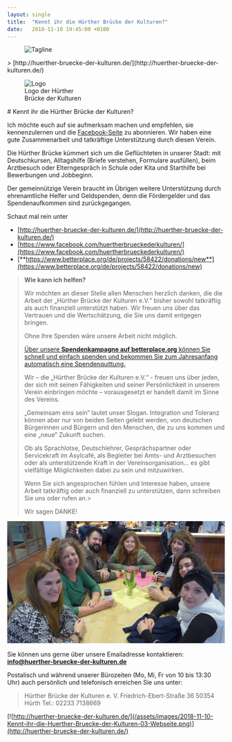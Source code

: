 ```yaml
---
layout: single
title:  "Kennt ihr die Hürther Brücke der Kulturen?"
date:   2018-11-10 19:45:00 +0100
---
```

<figure class="align-center">
<img src="{{ site.url }}{{ site.baseurl }}/assets/images/2018-11-10-Kennt-ihr-die-Huerther-Bruecke-der-Kulturen-02-tagline.png" alt="Tagline">
</figure> 
> [http://huerther-bruecke-der-kulturen.de/](http://huerther-bruecke-der-kulturen.de/)

<figure style="width: 150px" class="align-left">
  <img src="{{ site.url }}{{ site.baseurl }}/assets/images/2018-11-10-Kennt-ihr-die-Huerther-Bruecke-der-Kulturen-01-Logo.jpg" alt="Logo">
  <figcaption>Logo der Hürther Brücke der Kulturen</figcaption>
</figure> 
# Kennt ihr die Hürther Brücke der Kulturen? 

Ich möchte euch auf sie aufmerksam machen und empfehlen, sie kennenzulernen und die [Facebook-Seite](https://www.facebook.com/huertherbrueckederkulturen/) zu abonnieren. 
Wir haben eine gute Zusammenarbeit und tatkräftige Unterstützung durch diesen Verein.

Die Hürther Brücke kümmert sich um die Geflüchteten in unserer Stadt: mit Deutschkursen, Alltagshilfe (Briefe verstehen, Formulare ausfüllen), beim Arztbesuch oder Elterngespräch in Schule oder Kita und Starthilfe bei Bewerbungen und Jobbeginn. 

Der gemeinnützige Verein braucht im Übrigen weitere Unterstützung durch ehrenamtliche Helfer und Geldspenden, denn die Fördergelder und das Spendenaufkommen sind zurückgegangen. 

Schaut mal rein unter
* [http://huerther-bruecke-der-kulturen.de/](http://huerther-bruecke-der-kulturen.de/)
* [https://www.facebook.com/huertherbrueckederkulturen/](https://www.facebook.com/huertherbrueckederkulturen/)
* [**https://www.betterplace.org/de/projects/58422/donations/new**](https://www.betterplace.org/de/projects/58422/donations/new)
> **Wie kann ich helfen?**
>
> Wir möchten an dieser Stelle allen Menschen herzlich danken, die die Arbeit der „Hürther Brücke der Kulturen e.V.“ bisher sowohl tatkräftig als auch finanziell unterstützt haben. Wir freuen uns über das Vertrauen und die Wertschätzung, die Sie uns damit entgegen bringen.
>
> Ohne Ihre Spenden wäre unsere Arbeit nicht möglich.
> 
> [Über unsere **Spendenkampagne auf betterplace.org** können Sie schnell und einfach spenden und bekommen Sie zum Jahresanfang automatisch eine Spendenquittung.](https://www.betterplace.org/de/projects/58422/donations/new)
>
> Wir – die „Hürther Brücke der Kulturen e.V.“ - freuen uns über jeden, der sich mit seinen Fähigkeiten und seiner Persönlichkeit in unserem Verein einbringen möchte – vorausgesetzt er handelt damit im Sinne des Vereins.
>
>„Gemeinsam eins sein“ lautet unser Slogan. Integration und Toleranz können aber nur von beiden Seiten gelebt werden, von deutschen Bürgerinnen und Bürgern und den Menschen, die zu uns kommen und eine „neue“ Zukunft suchen.
>
>Ob als Sprachlotse, Deutschlehrer, Gesprächspartner oder Servicekraft im Asylcafé, als Begleiter bei Amts- und Arztbesuchen oder als unterstützende Kraft in der Vereinsorganisation… es gibt vielfältige Möglichkeiten dabei zu sein und mitzuwirken.
>
>Wenn Sie sich angesprochen fühlen und Interesse haben, unsere Arbeit tatkräftig oder auch finanziell zu unterstützen, dann schreiben Sie uns oder rufen an.>
>
>Wir sagen DANKE!

![Kontakt](/assets/images/2018-11-10-Kennt-ihr-die-Huerther-Bruecke-der-Kulturen-04-Kontakt.jpg)

Sie können uns gerne über unsere Emailadresse kontaktieren:
**info@huerther-bruecke-der-kulturen.de**

Postalisch und während unserer Bürozeiten (Mo, Mi, Fr von 10 bis 13:30 Uhr) auch persönlich und telefonisch erreichen Sie uns unter:
> Hürther Brücke der Kulturen e. V.
> Friedrich-Ebert-Straße 36
> 50354 Hürth
> Tel.: 02233 7138669 

[![http://huerther-bruecke-der-kulturen.de/](/assets/images/2018-11-10-Kennt-ihr-die-Huerther-Bruecke-der-Kulturen-03-Webseite.png)](http://huerther-bruecke-der-kulturen.de/)






